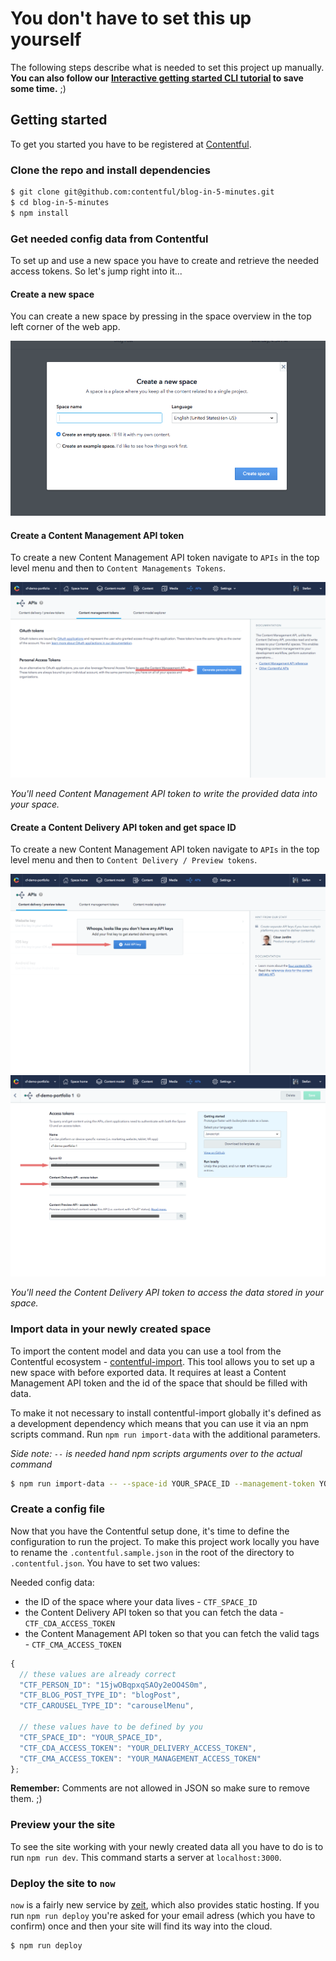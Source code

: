 # You don't have to set this up yourself

The following steps describe what is needed to set this project up manually. **You can also follow our [Interactive getting started CLI tutorial](https://www.contentful.com/developers/docs/tutorials/general/get-started/) to save some time.** ;)

## Getting started

To get you started you have to be registered at [Contentful](https://www.contentful.com).

### Clone the repo and install dependencies

```bash
$ git clone git@github.com:contentful/blog-in-5-minutes.git
$ cd blog-in-5-minutes
$ npm install
```

### Get needed config data from Contentful

To set up and use a new space you have to create and retrieve the needed access tokens. So let's jump right into it...

#### Create a new space

You can create a new space by pressing in the space overview in the top left corner of the web app.

![Create new space dialog](./images/login.png "Create new space dialog")

#### Create a Content Management API token

To create a new Content Management API token navigate to `APIs` in the top level menu and then to `Content Managements Tokens`.

![Dialog to create a CMA token](./images/cma-token.png "Dialog to create a CMA token")

*You'll need Content Management API token to write the provided data into your space.*

#### Create a Content Delivery API token and get space ID

To create a new Content Management API token navigate to `APIs` in the top level menu and then to `Content Delivery / Preview tokens`.

![Dialog to create a CDA token](./images/cda-create-token.png "Dialog to create a CDA token")
![Dialog to copy a CDA token](./images/cda-copy-token.png "Dialog to copy a CDA token")

*You'll need the Content Delivery API token to access the data stored in your space.*

### Import data in your newly created space

To import the content model and data you can use a tool from the Contentful ecosystem - [contentful-import](https://www.npmjs.com/package/contentful-import). This tool allows you to set up a new space with before exported data. It requires at least a Content Management API token and the id of the space that should be filled with data.

To make it not necessary to install contentful-import globally it's defined as a development dependency which means that you can use it via an npm scripts command. Run `npm run import-data` with the additional parameters.

*Side note: `--` is needed hand npm scripts arguments over to the actual command*

```bash
$ npm run import-data -- --space-id YOUR_SPACE_ID --management-token YOUR_MANAGEMENT_TOKEN
```

### Create a config file

Now that you have the Contentful setup done, it's time to define the configuration to run the project. To make this project work locally you have to rename the `.contentful.sample.json` in the root of the directory to `.contentful.json`. You have to set two values:

Needed config data:
- the ID of the space where your data lives - `CTF_SPACE_ID`
- the Content Delivery API token so that you can fetch the data - `CTF_CDA_ACCESS_TOKEN`
- the Content Management API token so that you can fetch the valid tags - `CTF_CMA_ACCESS_TOKEN`

```javascript
{
  // these values are already correct
  "CTF_PERSON_ID": "15jwOBqpxqSAOy2eOO4S0m",
  "CTF_BLOG_POST_TYPE_ID": "blogPost",
  "CTF_CAROUSEL_TYPE_ID": "carouselMenu",

  // these values have to be defined by you
  "CTF_SPACE_ID": "YOUR_SPACE_ID",
  "CTF_CDA_ACCESS_TOKEN": "YOUR_DELIVERY_ACCESS_TOKEN",
  "CTF_CMA_ACCESS_TOKEN": "YOUR_MANAGEMENT_ACCESS_TOKEN"
};
```
**Remember:** Comments are not allowed in JSON so make sure to remove them. ;)

### Preview your the site

To see the site working with your newly created data all you have to do is to run `npm run dev`. This command starts a server at `localhost:3000`.

### Deploy the site to `now`

`now` is a fairly new service by [zeit](https://zeit.co), which also provides static hosting. If you run `npm run deploy` you're asked for your email adress (which you have to confirm) once and then your site will find its way into the cloud.

```bash
$ npm run deploy
```
